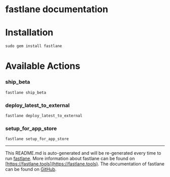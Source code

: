 fastlane documentation
================
# Installation
```
sudo gem install fastlane
```
# Available Actions
### ship_beta
```
fastlane ship_beta
```

### deploy_latest_to_external
```
fastlane deploy_latest_to_external
```

### setup_for_app_store
```
fastlane setup_for_app_store
```


----

This README.md is auto-generated and will be re-generated every time to run [fastlane](https://fastlane.tools).
More information about fastlane can be found on [https://fastlane.tools](https://fastlane.tools).
The documentation of fastlane can be found on [GitHub](https://github.com/fastlane/fastlane/tree/master/fastlane).